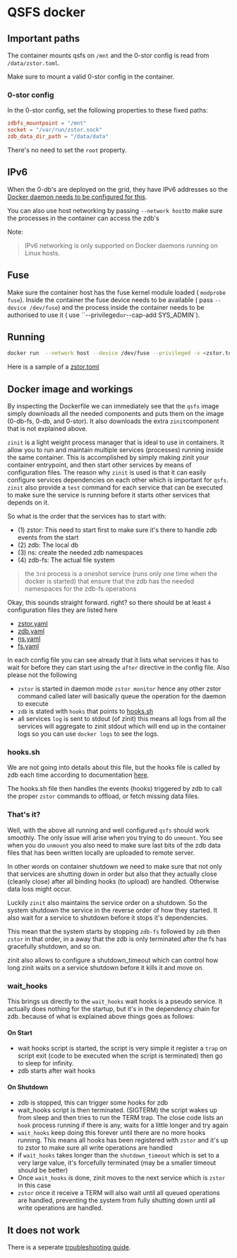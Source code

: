 # QSFS docker

## Important paths

The container mounts qsfs on `/mnt` and the 0-stor config is read from `/data/zstor.toml`.

Make sure to mount a valid 0-stor config in the container.

### 0-stor config

In the 0-stor config, set the following properties to these fixed paths:

```toml
zdbfs_mountpoint = "/mnt"
socket = "/var/run/zstor.sock"
zdb_data_dir_path = "/data/data"
```

There's no need to set the `root` property.

## IPv6

When the 0-db's are deployed on the grid, they have IPv6 addresses so the [Docker daemon needs to be configured for this](https://docs.docker.com/config/daemon/ipv6/).

You can also use host networking  by passing `--network host`to make sure the processes in the container can access the zdb's

Note:
> IPv6 networking is only supported on Docker daemons running on Linux hosts.

## Fuse

Make sure the container host has the fuse kernel module loaded ( `modprobe fuse`).
Inside the container the fuse device needs to be available ( pass `--device /dev/fuse`) and the process inside the container needs to be authorised to use it ( use ``--privileged` or `--cap-add SYS_ADMIN`).

## Running

```bash
docker run  --network host --device /dev/fuse --privileged -v <zstor.toml-path-file-on-host>:/data/zstor.toml  ghcr.io/threefoldtech/qsfs
```

Here is a sample of a [zstor.toml](./zstor-sample.toml)

## Docker image and workings

By inspecting the Dockerfile we can immediately see that the `qsfs` image simply downloads all the needed components and puts them on the image (0-db-fs, 0-db, and 0-stor). It also downloads the extra `zinit`component that is not explained above.

`zinit` is a light weight process manager that is ideal to use in containers. It allow you to run and maintain multiple services (processes) running inside the same container. This is accomplished by simply making zinit your container entrypoint, and then start other services by means of configuration files. The reason why `zinit` is used is that it can easily configure services dependencies on each other which is important for `qsfs`. `zinit` also provide a `test` command for each service that can be executed to make sure the service is running before it starts other services that depends on it.

So what is the order that the services has to start with:

- (1) zstor: This need to start first to make sure it's there to handle zdb events from the start
- (2) zdb: The local db
- (3) ns: create the needed zdb namespaces
- (4) zdb-fs: The actual file system

> the `3rd` process is a oneshot service (runs only one time when the docker is started) that ensure that the zdb has the needed namespaces for the zdb-fs operations

Okay, this sounds straight forward. right? so there should be at least `4` configuration files they are listed here

- [zstor.yaml](rootfs/etc/zinit/zstor.yaml)
- [zdb.yaml](rootfs/etc/zinit/zdb.yaml)
- [ns.yaml](rootfs/etc/zinit/ns.yaml)
- [fs.yaml](rootfs/etc/zinit/fs.yaml)

In each config file you can see already that it lists what services it has to wait for before they can start using the `after` directive in the config file. Also please not the following

- `zstor` is started in daemon mode `zstor monitor` hence any other zstor command called later will basically queue the operation for the daemon to execute
- `zdb` is stated with `hooks` that points to [hooks.sh](rootfs/bin/hook.sh)
- all services `log` is sent to stdout (of zinit) this means all logs from all the services will aggregate to zinit stdout which will end up in the container logs so you can use `docker logs` to see the logs.

### hooks.sh

We are not going into details about this file, but the hooks file is called by zdb each time according to documentation [here](https://github.com/threefoldtech/0-db#hook-system).

The hooks.sh file then handles the events (hooks) triggered by zdb to call the proper `zstor` commands to offload, or fetch missing data files.

### That's it?

Well, with the above all running and well configured `qsfs` should work smoothly. The only issue will arise when you trying to do `unmount`. You see when you do `unmount` you also need to make sure last bits of the zdb data files that has been written locally are uploaded to remote server.

In other words on container shutdown we need to make sure that not only that services are shutting down in order but also that they actually close (cleanly close) after all binding hooks (to upload) are handled. Otherwise data loss might occur.

Luckily `zinit` also maintains the service order on a shutdown. So the system shutdown the service in the reverse order of how they started. It also wait for a service to shutdown before it stops it's dependencies.

This mean that the system starts by stopping `zdb-fs` followed by `zdb` then `zstor` in that order, in a away that the zdb is only terminated after the fs has gracefully shutdown, and so on.

zinit also allows to configure a shutdown_timeout which can control how long zinit waits on a service shutdown before it kills it and move on.

### wait_hooks

This brings us directly to the `wait_hooks` wait hooks is a pseudo service. It actually does nothing for the startup, but it's in the dependency chain for zdb. because of what is explained above things goes as follows:

#### On Start

- wait hooks script is started, the script is very simple it register a `trap` on script exit (code to be executed when the script is terminated) then go to sleep for infinity.
- zdb starts after wait hooks

#### On Shutdown

- zdb is stopped, this can trigger some hooks for zdb
- wait_hooks script is then terminated. (SIGTERM) the script wakes up from sleep and then tries to run the TERM trap. The close code lists an `hook` process running if there is any, waits for a little longer and try again
- `wait_hooks` keep doing this forever until there are no more hooks running. This means all hooks has been registered with `zstor` and it's up to zstor to make sure all write operations are handled
- if `wait_hooks` takes longer than the `shutdown_timeout` which is set to a very large value, it's forcefully terminated (may be a smaller timeout should be better)
- Once `wait_hooks` is done, zinit moves to the next service which is `zstor` in this case
- `zstor` once it receive a TERM will also wait until all queued operations are handled, preventing the system from fully shutting down until all write operations are handled.

## It does not work

There is a seperate [troubleshooting guide](./troubleshooting/md).
